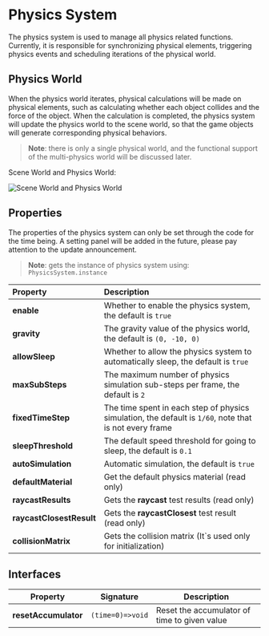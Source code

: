 # Physics System

The physics system is used to manage all physics related functions. Currently, it is responsible for synchronizing physical elements, triggering physics events and scheduling iterations of the physical world.

## Physics World

When the physics world iterates, physical calculations will be made on physical elements, such as calculating whether each object collides and the force of the object. When the calculation is completed, the physics system will update the physics world to the scene world, so that the game objects will generate corresponding physical behaviors.

> **Note**: there is only a single physical world, and the functional support of the multi-physics world will be discussed later.

Scene World and Physics World:

![Scene World and Physics World](img/physics-world.jpg)

## Properties

The properties of the physics system can only be set through the code for the time being. A setting panel will be added in the future, please pay attention to the update announcement.

> **Note**: gets the instance of physics system using: `PhysicsSystem.instance`

| Property | Description |
| :--- | :--- |
| **enable** | Whether to enable the physics system, the default is `true` |
| **gravity** | The gravity value of the physics world, the default is `(0, -10, 0)` |
| **allowSleep** | Whether to allow the physics system to automatically sleep, the default is `true` |
| **maxSubSteps** | The maximum number of physics simulation sub-steps per frame, the default is `2` |
| **fixedTimeStep** | The time spent in each step of physics simulation, the default is `1/60`, note that is not every frame |
| **sleepThreshold** | The default speed threshold for going to sleep, the default is `0.1` |
| **autoSimulation** | Automatic simulation, the default is `true` |
| **defaultMaterial** | Get the default physics material (read only) |
| **raycastResults** | Gets the __raycast__ test results (read only) |
| **raycastClosestResult** | Gets the __raycastClosest__ test result (read only) |
| **collisionMatrix** | Gets the collision matrix (It`s used only for initialization) |

## Interfaces

| Property | Signature | Description |
| ---|---|---
| **resetAccumulator** | `(time=0)=>void` | Reset the accumulator of time to given value |
